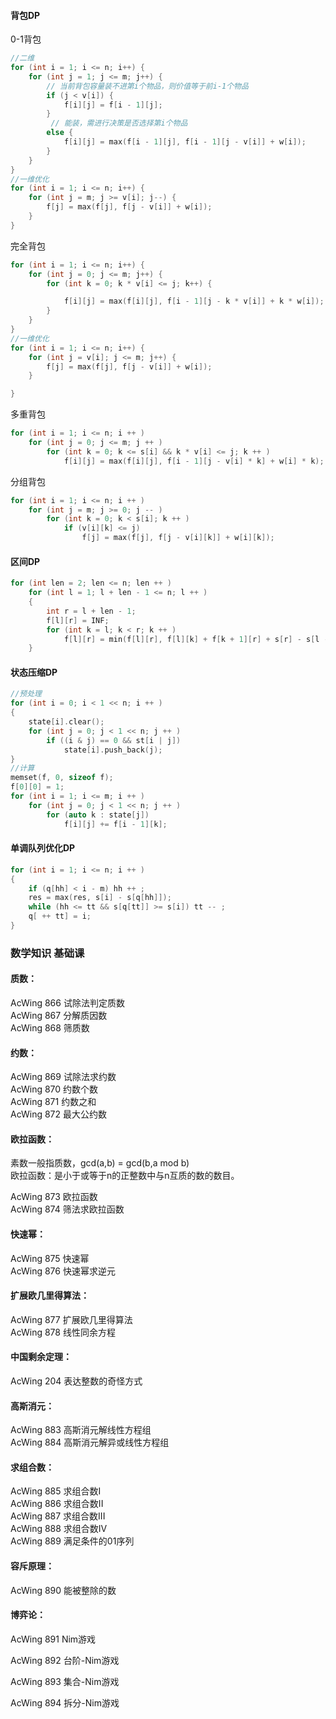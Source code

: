 
#### 背包DP

0-1背包
```C++
//二维
for (int i = 1; i <= n; i++) {
    for (int j = 1; j <= m; j++) {
        // 当前背包容量装不进第i个物品，则价值等于前i-1个物品
        if (j < v[i]) {
            f[i][j] = f[i - 1][j];
        }
         // 能装，需进行决策是否选择第i个物品
        else {
            f[i][j] = max(f[i - 1][j], f[i - 1][j - v[i]] + w[i]);
        }
    }
}
//一维优化
for (int i = 1; i <= n; i++) {
    for (int j = m; j >= v[i]; j--) {
        f[j] = max(f[j], f[j - v[i]] + w[i]);
    }
}
```

完全背包
```C++
for (int i = 1; i <= n; i++) {
    for (int j = 0; j <= m; j++) {
        for (int k = 0; k * v[i] <= j; k++) {

            f[i][j] = max(f[i][j], f[i - 1][j - k * v[i]] + k * w[i]);
        }
    }
}
//一维优化
for (int i = 1; i <= n; i++) {
    for (int j = v[i]; j <= m; j++) {
        f[j] = max(f[j], f[j - v[i]] + w[i]);
    }

}
```

多重背包
```C++
for (int i = 1; i <= n; i ++ )
    for (int j = 0; j <= m; j ++ )
        for (int k = 0; k <= s[i] && k * v[i] <= j; k ++ )
            f[i][j] = max(f[i][j], f[i - 1][j - v[i] * k] + w[i] * k);
```

分组背包
```C++
for (int i = 1; i <= n; i ++ )
    for (int j = m; j >= 0; j -- )
        for (int k = 0; k < s[i]; k ++ )
            if (v[i][k] <= j)
                f[j] = max(f[j], f[j - v[i][k]] + w[i][k]);

```

#### 区间DP 

```C++
for (int len = 2; len <= n; len ++ )
    for (int l = 1; l + len - 1 <= n; l ++ )
    {
        int r = l + len - 1;
        f[l][r] = INF;
        for (int k = l; k < r; k ++ )
            f[l][r] = min(f[l][r], f[l][k] + f[k + 1][r] + s[r] - s[l - 1]);
    }
```

#### 状态压缩DP

```C++
//预处理
for (int i = 0; i < 1 << n; i ++ )
{
    state[i].clear();
    for (int j = 0; j < 1 << n; j ++ )
        if ((i & j) == 0 && st[i | j])
            state[i].push_back(j);
}
//计算
memset(f, 0, sizeof f);
f[0][0] = 1;
for (int i = 1; i <= m; i ++ )
    for (int j = 0; j < 1 << n; j ++ )
        for (auto k : state[j])
            f[i][j] += f[i - 1][k];
```

#### 单调队列优化DP 

```C++
for (int i = 1; i <= n; i ++ )
{
	if (q[hh] < i - m) hh ++ ;
	res = max(res, s[i] - s[q[hh]]);
	while (hh <= tt && s[q[tt]] >= s[i]) tt -- ;
	q[ ++ tt] = i;
}
```

### 数学知识 基础课

#### 质数：

AcWing 866 试除法判定质数      
AcWing 867 分解质因数      
AcWing 868 筛质数      

#### 约数：

AcWing 869 试除法求约数      
AcWing 870 约数个数      
AcWing 871 约数之和      
AcWing 872 最大公约数      

#### 欧拉函数：

素数一般指质数，gcd(a,b) = gcd(b,a mod b)    
欧拉函数：是小于或等于n的正整数中与n互质的数的数目。    

AcWing 873 欧拉函数      
AcWing 874 筛法求欧拉函数      

#### 快速幂：

AcWing 875 快速幂      
AcWing 876 快速幂求逆元      

#### 扩展欧几里得算法：

AcWing 877 扩展欧几里得算法      
AcWing 878 线性同余方程      

#### 中国剩余定理：

AcWing 204 表达整数的奇怪方式      

#### 高斯消元：

AcWing 883 高斯消元解线性方程组      
AcWing 884 高斯消元解异或线性方程组      

#### 求组合数：

AcWing 885 求组合数I      
AcWing 886 求组合数II      
AcWing 887 求组合数III      
AcWing 888 求组合数IV      
AcWing 889 满足条件的01序列      

#### 容斥原理：

AcWing 890 能被整除的数      

#### 博弈论：

AcWing 891 Nim游戏

AcWing 892 台阶-Nim游戏

AcWing 893 集合-Nim游戏

AcWing 894 拆分-Nim游戏


